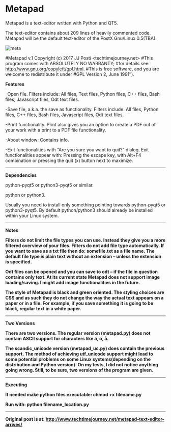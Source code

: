 # Metapad
Metapad is a text-editor written with Python and QT5. 

The text-editor contains about 209 lines of heavily commented code. Metapad will be the default text-editor of the PostX Gnu/Linux 0.5(TBA).

![meta](https://user-images.githubusercontent.com/29865797/28796077-d9224e4e-7644-11e7-9c98-048baab3186e.jpg)

#Metapad v.1 Copyright (c) 2017 JJ Posti <techtimejourney.net>
#This program comes with ABSOLUTELY NO WARRANTY;
#for details see: http://www.gnu.org/copyleft/gpl.html.
#This is free software, and you are welcome to redistribute it under
#GPL Version 2, June 1991″).

<b>Features</b>

-Open file. Filters include: All files, Text files, Python files, C++ files, Bash files, Javascript files, Odt text files.

-Save file, a.k.a. the save as functionality. Filters include: All files, Python files, C++ files, Bash files, Javascript files, Odt text files.

-Print functionality. Print also gives you an option to create a PDF out of your work with a print to a PDF file functionality.

-About window: Contains info.

-Exit functionalities with “Are you sure you want to quit?” dialog. Exit functionalities appear with: Pressing the escape key, with Alt+F4 combination or pressing the quit (x) button next to maximize.
____________________

<b>Dependencies</b>

python-pyqt5 or python3-pyqt5 or similar.

python or python3.

Usually you need to install only something pointing towards python-pyqt5 or python3-pyqt5. By default python/python3 should already be installed within your Linux system.
__________________________

<b>Notes<b>

Filters do not limit the file types you can use. Instead they give you a more filtered overview of your files. Filters do not add file type automatically. If you want to save as a txt file then do: somefile.txt as a file name. The default file type is plain text without an extension – unless the extension is specified.

Odt files can be opened and you can save to odt – if the file in question contains only text. At its current state Metapad does not support image loading/saving. I might add image functionalities in the future.

The style of Metapad is black and green oriented. The styling choices are CSS and as such they do not change the way the actual text appears on a paper or in a file. For example, if you save something it is going to be black, regular text in a white paper.

__________________________


<b>Two Versions</b>

There are two versions. The regular version (metapad.py) does not contain ASCII support for characters like ä, ö, å.

The scandic_unicode version (metapad_uc.py) does contain the previous support. The method of achieving utf_unicode support might lead to some potential problems on some Linux systems(depending on the distribution and Python version). On my tests, I did not notice anything going wrong. Still, to be sure, two versions of the program are given.
________________

<b>Executing</b>

If needed make python files executable: chmod +x filename.py

Run with: python filename_location.py

____
Original post is at: http://www.techtimejourney.net/metapad-text-editor-arrives/


